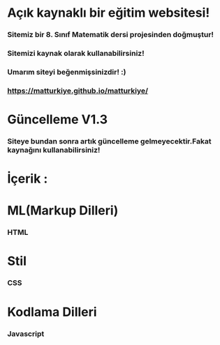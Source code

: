 # Açık kaynaklı bir eğitim websitesi!
### Sitemiz bir 8. Sınıf Matematik dersi projesinden doğmuştur!
### Sitemizi kaynak olarak kullanabilirsiniz!
### Umarım siteyi beğenmişsinizdir! :)
### https://matturkiye.github.io/matturkiye/

# Güncelleme V1.3
### Siteye bundan sonra artık güncelleme gelmeyecektir.Fakat kaynağını kullanabilirsiniz!

# İçerik :

# ML(Markup Dilleri)
### HTML

# Stil
### CSS

# Kodlama Dilleri
### Javascript
